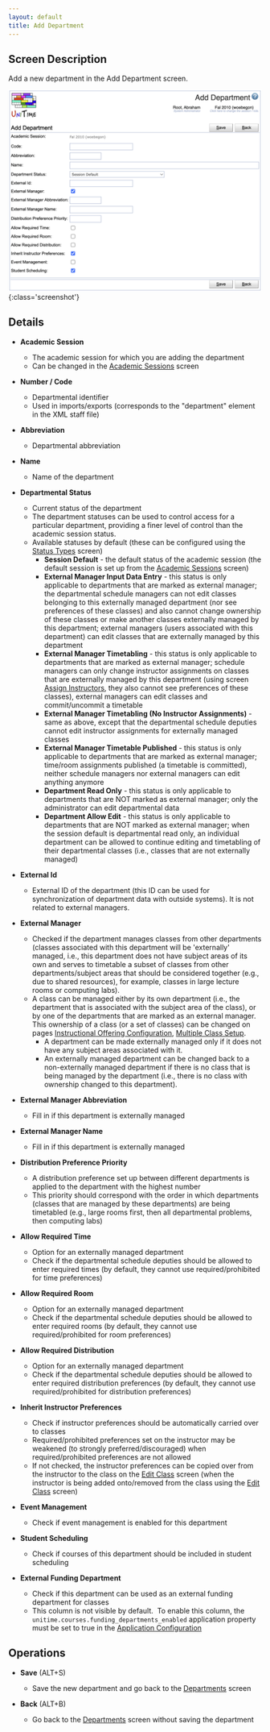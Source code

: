 ```yaml
---
layout: default
title: Add Department
---
```



## Screen Description

Add a new department in the Add Department screen.

![Add Department](images/add-department.png){:class='screenshot'}

## Details

* **Academic Session**
    * The academic session for which you are adding the department
    * Can be changed in the [Academic Sessions](academic-sessions) screen

* **Number / Code**
    * Departmental identifier
    * Used in imports/exports (corresponds to the "department" element in the XML staff file)

* **Abbreviation**
    * Departmental abbreviation

* **Name**
    * Name of the department

* **Departmental Status**
    * Current status of the department
    * The department statuses can be used to control access for a particular department, providing a finer level of control than the academic session status.
    * Available statuses by default (these can be configured using the [Status Types](status-types) screen)
        * **Session Default** - the default status of the academic session (the default session is set up from the [Academic Sessions](academic-sessions) screen)
        * **External Manager Input Data Entry** - this status is only applicable to departments that are marked as external manager; the departmental schedule managers can not edit classes belonging to this externally managed department (nor see preferences of these classes) and also cannot change ownership of these classes or make another classes externally managed by this department; external managers (users associated with this department) can edit classes that are externally managed by this department
        * **External Manager Timetabling** - this status is only applicable to departments that are marked as external manager; schedule managers can only change instructor assignments on classes that are externally managed by this department (using screen [Assign Instructors](assign-instructors), they also cannot see preferences of these classes), external managers can edit classes and commit/uncommit a timetable
        * **External Manager Timetabling (No Instructor Assignments)** - same as above, except that the departmental schedule deputies cannot edit instructor assignments for externally managed classes
        * **External Manager Timetable Published** - this status is only applicable to departments that are marked as external manager; time/room assignments published (a timetable is committed), neither schedule managers nor external managers can edit anything anymore
        * **Department Read Only** - this status is only applicable to departments that are NOT marked as external manager; only the administrator can edit departmental data
        * **Department Allow Edit** - this status is only applicable to departments that are NOT marked as external manager; when the session default is departmental read only, an individual department can be allowed to continue editing and timetabling of their departmental classes (i.e., classes that are not externally managed)

* **External Id**
    * External ID of the department (this ID can be used for synchronization of department data with outside systems). It is not related to external managers.

* **External Manager**
    * Checked if the department manages classes from other departments (classes associated with this department will be 'externally' managed, i.e., this department does not have subject areas of its own and serves to timetable a subset of classes from other departments/subject areas that should be considered together (e.g., due to shared resources), for example, classes in large lecture rooms or computing labs).
    * A class can be managed either by its own department (i.e., the department that is associated with the subject area of the class), or by one of the departments that are marked as an external manager. This ownership of a class (or a set of classes) can be changed on pages [Instructional Offering Configuration](instructional-offering-configuration), [Multiple Class Setup](multiple-class-setup).
        * A department can be made externally managed only if it does not have any subject areas associated with it.
        * An externally managed department can be changed back to a non-externally managed department if there is no class that is being managed by the department (i.e., there is no class with ownership changed to this department).

* **External Manager Abbreviation**
    * Fill in if this department is externally managed

* **External Manager Name**
    * Fill in if this department is externally managed

* **Distribution Preference Priority**
    * A distribution preference set up between different departments is applied to the department with the highest number
    * This priority should correspond with the order in which departments (classes that are managed by these departments) are being timetabled (e.g., large rooms first, then all departmental problems, then computing labs)

* **Allow Required Time**
    * Option for an externally managed department
    * Check if the departmental schedule deputies should be allowed to enter required times (by default, they cannot use required/prohibited for time preferences)

* **Allow Required Room**
    * Option for an externally managed department
    * Check if the departmental schedule deputies should be allowed to enter required rooms (by default, they cannot use required/prohibited for room preferences)

* **Allow Required Distribution**
    * Option for an externally managed department
    * Check if the departmental schedule deputies should be allowed to enter required distribution preferences (by default, they cannot use required/prohibited for distribution preferences)

* **Inherit Instructor Preferences**
    * Check if instructor preferences should be automatically carried over to classes
    * Required/prohibited preferences set on the instructor may be weakened (to strongly preferred/discouraged) when required/prohibited preferences are not allowed
    * If not checked, the instructor preferences can be copied over from the instructor to the class on the [Edit Class](edit-class) screen (when the instructor is being added onto/removed from the class using the [Edit Class](edit-class) screen)

* **Event Management**
    * Check if event management is enabled for this department

* **Student Scheduling**
    * Check if courses of this department should be included in student scheduling

* **External Funding Department**
    * Check if this department can be used as an external funding department for classes
    * This column is not visible by default.  To enable this column, the `unitime.courses.funding_departments_enabled` application property must be set to true in the [Application Configuration](application-configuration)

## Operations

* **Save** (ALT+S)
    * Save the new department and go back to the [Departments](departments) screen

* **Back** (ALT+B)
    * Go back to the [Departments](departments) screen without saving the department



